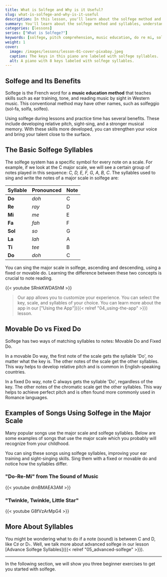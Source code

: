 ```yaml
---
title: What is Solfege and Why is it Useful?
slug: what-is-solfege-and-why-is-it-useful
description: In this lesson, you'll learn about the solfege method and syllables, understand the difference between movable and fixed Do systems, and how they're used in real songs.
summary: You'll learn about the solfege method and syllables, understand the difference between movable and fixed Do systems, and how they're used in real songs.
categories: [lessons]
series: ["What is Solfege?"]
keywords: [solfege, pitch comprehension, music education, do re mi, solfeggio, solfa, music theory, solfege syllables, major scale]
weight: 1
cover:
  image: /images/lessons/lesson-01-cover-pixabay.jpeg
  caption: The keys in this piano are labeled with solfege syllables.
  alt: A piano with 8 keys labeled with solfege syllables.
---
```


## Solfege and Its Benefits

Solfege is the French word for a **music education method** that teaches skills such as ear training, tone, and reading music by sight in Western music. This conventional method may have other names, such as solfeggio (sol-fa, solfa, solfeo).

Using solfege during lessons and practice time has several benefits. These include developing relative pitch, sight-sing, and a stronger musical memory. With these skills more developed, you can strengthen your voice and bring your talent close to the surface. 


## The Basic Solfege Syllables

The solfege system has a specific symbol for every note on a scale. For example, if we look at the C major scale, we will see a certain group of notes played in this sequence: _C, D, E, F, G, A, B, C_. The syllables used to sing and write the notes of a major scale in solfege are: 


| Syllable | Pronounced | Note |
| ---      | ---        | ---  |
| **Do**   | _doh_      | C    |
| **Re**   | _ray_      | D    |
| **Mi**   | _me_       | E    |
| **Fa**   | _fah_      | F    |
| **Sol**  | _so_       | G    |
| **La**   | _lah_      | A    |
| **Ti**   | _tee_      | B    |
| **Do**   | _doh_      | C    |

You can sing the major scale in solfege, ascending and descending, using a fixed or movable do. Learning the difference between these two concepts is crucial to note reading.

{{< youtube SRnkKWDAShM >}}



> Our app allows you to customize your experience. You can select the key, scale, and syllables of your choice. You can learn more about the app in our ["Using the App"]({{< relref "04_using-the-app" >}}) lesson. 

 
## Movable Do vs Fixed Do

Solfege has two ways of matching syllables to notes: Movable Do and Fixed Do.

In a movable Do way, the first note of the scale gets the syllable 'Do', no matter what the key is. The other notes of the scale get the other syllables. This way helps to develop relative pitch and is common in English-speaking countries.

In a fixed Do way, note C always gets the syllable 'Do', regardless of the key. The other notes of the chromatic scale get the other syllables. This way helps to achieve perfect pitch and is often found more commonly used in Romance languages.

## Examples of Songs Using Solfege in the Major Scale

Many popular songs use the major scale and solfege syllables. Below are some examples of songs that use the major scale which you probably will recognize from your childhood.

You can sing these songs using solfege syllables, improving your ear training and sight-singing skills. Sing them with a fixed or movable do and notice how the syllables differ.

### "Do-Re-Mi" from The Sound of Music

{{< youtube drnBMAEA3AM >}}


### "Twinkle, Twinkle, Little Star"

{{< youtube G8fVzArMpG4 >}}

## More About Syllables

You might be wondering what to do if a note (sound) is between C and D, like C♯ or D♭. Well, we talk more about advanced solfege in our lesson [Advance Solfege Syllables]({{< relref "05_advanced-solfege" >}}).

---

In the following section, we will show you three beginner exercises to get you started with solfege.

